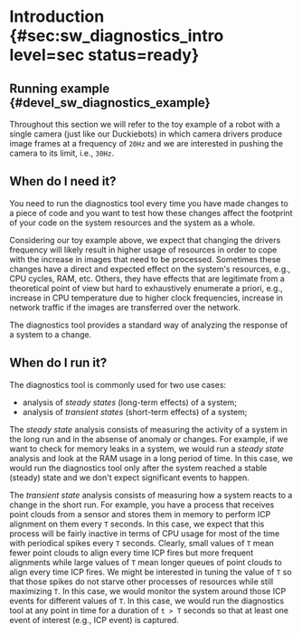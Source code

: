 # Introduction {#sec:sw_diagnostics_intro level=sec status=ready}

<minitoc/>


## Running example {#devel_sw_diagnostics_example}

Throughout this section we will refer to the toy example of a robot
with a single camera (just like our Duckiebots) in which camera drivers 
produce image frames at a frequency of `20Hz` and we are interested in
pushing the camera to its limit, i.e., `30Hz`.


## When do I need it?

You need to run the diagnostics tool every time you have made changes
to a piece of code and you want to test how these changes affect the 
footprint of your code on the system resources and the system as a whole.

Considering our toy example above, we expect that changing the drivers
frequency will likely result in higher usage of resources in order to
cope with the increase in images that need to be processed.
Sometimes these changes have a direct and expected effect on the 
system's resources, e.g., CPU cycles, RAM, etc. Others, they have effects
that are legitimate from a theoretical point of view but hard to
exhaustively enumerate a priori, e.g., increase in CPU temperature due
to higher clock frequencies, increase in network traffic if the images 
are transferred over the network.

The diagnostics tool provides a standard way of analyzing the response of
a system to a change.


## When do I run it?

The diagnostics tool is commonly used for two use cases:

- analysis of _steady states_ (long-term effects) of a system;
- analysis of _transient states_ (short-term effects) of a system;

The _steady state_ analysis consists of measuring the activity of a system
in the long run and in the absense of anomaly or changes. For example,
if we want to check for memory leaks in a system, we would run a _steady state_
analysis and look at the RAM usage in a long period of time.
In this case, we would run the diagnostics tool only after the system reached a 
stable (steady) state and we don't expect significant events to happen.

The _transient state_ analysis consists of measuring how a system reacts to
a change in the short run. For example, you have a process that receives 
point clouds from a sensor and stores them in memory to perform ICP alignment 
on them every `T` seconds. In this case, we expect that this process will be 
fairly inactive in terms of CPU usage for most of the time with periodical spikes
every `T` seconds. Clearly, small values of `T` mean fewer point clouds to align 
every time ICP fires but more frequent alignments while large values of `T` mean
longer queues of point clouds to align every time ICP fires. 
We might be interested in tuning the value of `T` so that those
spikes do not starve other processes of resources while still maximizing `T`.
In this case, we would monitor the system around those ICP events for different
values of `T`.
In this case, we would run the diagnostics tool at any point in time for a 
duration of `t > T` seconds so that at least one event of interest (e.g., ICP event) 
is captured.

